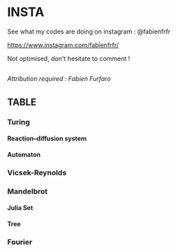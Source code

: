 # INSTA

See what my codes are doing on instagram : @fabienfrfr

https://www.instagram.com/fabienfrfr/

Not optimised, don't hesitate to comment !

##

###### Attribution required : Fabien Furfaro


## TABLE
### Turing
#### Reaction–diffusion system
#### Automaton
### Vicsek-Reynolds
#### 
### Mandelbrot
#### Julia Set
#### Tree
### Fourier
####
